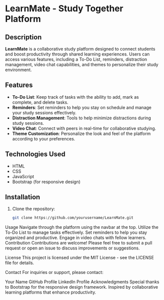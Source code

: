# LearnMate - Study Together Platform

## Description
**LearnMate** is a collaborative study platform designed to connect students and boost productivity through shared learning experiences. Users can access various features, including a To-Do List, reminders, distraction management, video chat capabilities, and themes to personalize their study environment.

## Features
- **To-Do List**: Keep track of tasks with the ability to add, mark as complete, and delete tasks.
- **Reminders**: Set reminders to help you stay on schedule and manage your study sessions effectively.
- **Distraction Management**: Tools to help minimize distractions during study sessions.
- **Video Chat**: Connect with peers in real-time for collaborative studying.
- **Theme Customization**: Personalize the look and feel of the platform according to your preferences.

## Technologies Used
- HTML
- CSS
- JavaScript
- Bootstrap (for responsive design)

## Installation
1. Clone the repository:
   ```bash
   git clone https://github.com/yourusername/LearnMate.git

Usage
Navigate through the platform using the navbar at the top.
Utilize the To-Do List to manage tasks effectively.
Set reminders to help you stay organized and productive.
Engage in video chats with fellow learners.
Contribution
Contributions are welcome! Please feel free to submit a pull request or open an issue to discuss improvements or suggestions.

License
This project is licensed under the MIT License - see the LICENSE file for details.

Contact
For inquiries or support, please contact:

Your Name
GitHub Profile
LinkedIn Profile
Acknowledgments
Special thanks to Bootstrap for the responsive design framework.
Inspired by collaborative learning platforms that enhance productivity.
